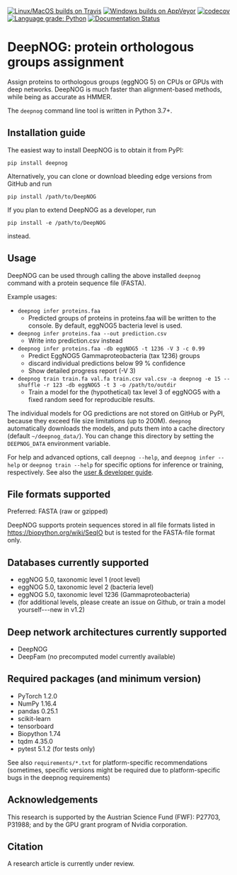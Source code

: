 [![Linux/MacOS builds on Travis](
  https://travis-ci.com/univieCUBE/deepnog.svg?branch=master)](
  https://travis-ci.com/univieCUBE/deepnog)
[![Windows builds on AppVeyor](
  https://ci.appveyor.com/api/projects/status/ccdysyv0o2gey6iu/branch/master?svg=true)](
  https://ci.appveyor.com/project/VarIr/deepnog/branch/master)
[![codecov](
  https://codecov.io/gh/univieCUBE/deepnog/branch/master/graph/badge.svg)](
  https://codecov.io/gh/univieCUBE/deepnog)
[![Language grade: Python](
  https://img.shields.io/lgtm/grade/python/g/univieCUBE/deepnog.svg?logo=lgtm&logoWidth=18)](
  https://lgtm.com/projects/g/univieCUBE/deepnog/context:python)
[![Documentation Status](
  https://readthedocs.org/projects/deepnog/badge/?version=latest)](
  https://deepnog.readthedocs.io/en/latest/?badge=latest)


# DeepNOG: protein orthologous groups assignment

Assign proteins to orthologous groups (eggNOG 5) on CPUs or GPUs with deep networks.
DeepNOG is much faster than alignment-based methods,
while being as accurate as HMMER.

The `deepnog` command line tool is written in Python 3.7+. 


## Installation guide

The easiest way to install DeepNOG is to obtain it from PyPI:

```pip install deepnog```

Alternatively, you can clone or download bleeding edge versions
from GitHub and run

```pip install /path/to/DeepNOG```

If you plan to extend DeepNOG as a developer, run

```pip install -e /path/to/DeepNOG```

instead.

## Usage

DeepNOG can be used through calling the above installed `deepnog`
command with a protein sequence file (FASTA). 

Example usages: 

*  `deepnog infer proteins.faa`
    * Predicted groups of proteins in proteins.faa will be written to the console.
      By default, eggNOG5 bacteria level is used.
*  `deepnog infer proteins.faa --out prediction.csv`
    * Write into prediction.csv instead
*  `deepnog infer proteins.faa -db eggNOG5 -t 1236 -V 3 -c 0.99`
    * Predict EggNOG5 Gammaproteobacteria (tax 1236) groups
    * discard individual predictions below 99 % confidence
    * Show detailed progress report (-V 3)
*  `deepnog train train.fa val.fa train.csv val.csv -a deepnog -e 15 --shuffle
                 -r 123 -db eggNOG5 -t 3 -o /path/to/outdir`
    * Train a model for the (hypothetical) tax level 3 of eggNOG5 with a fixed
      random seed for reproducible results.


The individual models for OG predictions are not stored on GitHub or PyPI,
because they exceed file size limitations (up to 200M).
`deepnog` automatically downloads the models, and puts them into a
cache directory (default `~/deepnog_data/`). You can change this directory
by setting the `DEEPNOG_DATA` environment variable.

For help and advanced options, call `deepnog --help`,
and `deepnog infer --help` or `deepnog train --help` for specific options
for inference or training, respectively.
See also the [user & developer guide](doc/guide.pdf).

## File formats supported

Preferred: FASTA (raw or gzipped)

DeepNOG supports protein sequences stored in all file formats listed in
https://biopython.org/wiki/SeqIO but is tested for the FASTA-file format
only.

## Databases currently supported

- eggNOG 5.0, taxonomic level 1 (root level)
- eggNOG 5.0, taxonomic level 2 (bacteria level)
- eggNOG 5.0, taxonomic level 1236 (Gammaproteobacteria)
- (for additional levels, please create an issue on Github, or train a model yourself---new in v1.2)

## Deep network architectures currently supported

* DeepNOG
* DeepFam (no precomputed model currently available)


## Required packages (and minimum version)

*  PyTorch 1.2.0
*  NumPy 1.16.4
*  pandas 0.25.1
*  scikit-learn
*  tensorboard
*  Biopython 1.74
*  tqdm 4.35.0
*  pytest 5.1.2 (for tests only)

See also `requirements/*.txt` for platform-specific recommendations
(sometimes, specific versions might be required due to platform-specific
bugs in the deepnog requirements)

## Acknowledgements
This research is supported by the Austrian Science Fund (FWF): P27703, P31988;
and by the GPU grant program of Nvidia corporation.

## Citation
A research article is currently under review.
